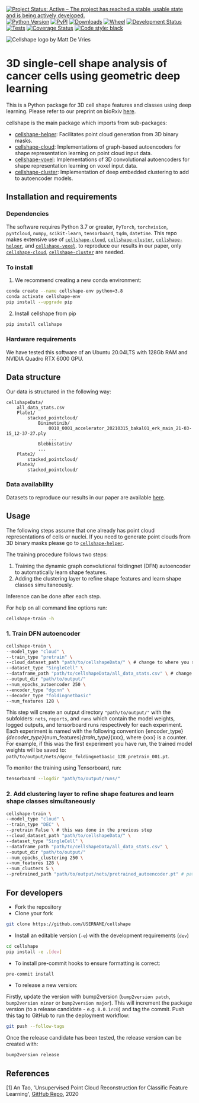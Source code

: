 [![Project Status: Active – The project has reached a stable, usable
state and is being actively
developed.](https://www.repostatus.org/badges/latest/active.svg)](https://www.repostatus.org/#active)
[![Python Version](https://img.shields.io/pypi/pyversions/cellshape.svg)](https://pypi.org/project/cellshape)
[![PyPI](https://img.shields.io/pypi/v/cellshape.svg)](https://pypi.org/project/cellshape)
[![Downloads](https://pepy.tech/badge/cellshape)](https://pepy.tech/project/cellshape)
[![Wheel](https://img.shields.io/pypi/wheel/cellshape.svg)](https://pypi.org/project/cellshape)
[![Development Status](https://img.shields.io/pypi/status/cellshape.svg)](https://github.com/Sentinal4D/cellshape)
[![Tests](https://img.shields.io/github/workflow/status/Sentinal4D/cellshape/tests)](
    https://github.com/Sentinal4D/cellshape/actions)
[![Coverage Status](https://coveralls.io/repos/github/Sentinal4D/cellshape/badge.svg?branch=master)](https://coveralls.io/github/Sentinal4D/cellshape?branch=master)
[![Code style: black](https://img.shields.io/badge/code%20style-black-000000.svg)](https://github.com/psf/black)

<img src="https://github.com/Sentinal4D/cellshape/blob/main/img/cellshape.png" 
     alt="Cellshape logo by Matt De Vries">

# 3D single-cell shape analysis of cancer cells using geometric deep learning


This is a Python package for 3D cell shape features and classes using deep learning. Please refer to our preprint on bioRxiv [here](https://www.biorxiv.org/content/10.1101/2022.06.17.496550v1).

cellshape is the main package which imports from sub-packages:
- [cellshape-helper](https://github.com/Sentinal4D/cellshape-helper): Facilitates point cloud generation from 3D binary masks.
- [cellshape-cloud](https://github.com/Sentinal4D/cellshape-cloud): Implementations of graph-based autoencoders for shape representation learning on point cloud input data.
- [cellshape-voxel](https://github.com/Sentinal4D/cellshape-voxel): Implementations of 3D convolutional autoencoders for shape representation learning on voxel input data.
- [cellshape-cluster](https://github.com/Sentinal4D/cellshape-cluster): Implementation of deep embedded clustering to add to autoencoder models.

## Installation and requirements
### Dependencies
The software requires Python 3.7 or greater, `PyTorch`, `torchvision`, `pyntcloud`, `numpy`, `scikit-learn`, `tensorboard`, `tqdm`, `datetime`. This repo makes extensive use of [`cellshape-cloud`](https://github.com/Sentinal4D/cellshape-cloud), [`cellshape-cluster`](https://github.com/Sentinal4D/cellshape-cluster), [`cellshape-helper`](https://github.com/Sentinal4D/cellshape-helper), and [`cellshape-voxel`](https://github.com/Sentinal4D/cellshape-voxel). to reproduce our results in our paper, only [`cellshape-cloud`](https://github.com/Sentinal4D/cellshape-cloud), [`cellshape-cluster`](https://github.com/Sentinal4D/cellshape-cluster) are needed.

### To install
1. We recommend creating a new conda environment:
```bash 
conda create --name cellshape-env python=3.8
conda activate cellshape-env
pip install --upgrade pip
```
2. Install cellshape from pip
```bash
pip install cellshape
```

### Hardware requirements
We have tested this software of an Ubuntu 20.04LTS with 128Gb RAM and NVIDIA Quadro RTX 6000 GPU.

## Data structure

Our data is structured in the following way:

```
cellshapeData/
    all_data_stats.csv
    Plate1/
        stacked_pointcloud/
            Binimetinib/
                0010_0001_accelerator_20210315_bakal01_erk_main_21-03-15_12-37-27.ply
                ...
            Blebbistatin/
            ...
    Plate2/
        stacked_pointcloud/
    Plate3/
        stacked_pointcloud/
```
### Data availability
Datasets to reproduce our results in our paper are available [here](https://sandbox.zenodo.org/record/1080300#.YsX7f3XMIaz).

## Usage
The following steps assume that one already has point cloud representations of cells or nuclei. If you need to generate point clouds from 3D binary masks please go to [`cellshape-helper`](https://github.com/Sentinal4D/cellshape-helper).

The training procedure follows two steps:
1. Training the dynamic graph convolutional foldingnet (DFN) autoencoder to automatically learn shape features.
2. Adding the clustering layer to refine shape features and learn shape classes simultaneously.

Inference can be done after each step. 

For help on all command line options run:
```bash
cellshape-train -h
```
### 1. Train DFN autoencoder
```bash
cellshape-train \
--model_type "cloud" \
--train_type "pretrain" \
--cloud_dataset_path "path/to/cellshapeData/" \ # change to where you saved data
--dataset_type "SingleCell" \
--dataframe_path "path/to/cellshapeData/all_data_stats.csv" \ # change to where you saved data
--output_dir "path/to/output/"
--num_epochs_autoencoder 250 \
--encoder_type "dgcnn" \
--decoder_type "foldingnetbasic"
--num_features 128 \
```

This step will create an output directory `"path/to/output/"` with the subfolders: `nets`, `reports`, and `runs` which contain the model weights, logged outputs, and tensorboard runs respectively for each experiment. Each experiment is named with the following convention {encoder_type}_{decoder_type}_{num_features}_{train_type}_{xxx}, where {xxx} is a counter. For example, if this was the first experiment you have run, the trained model weights will be saved to: `path/to/output/nets/dgcnn_foldingnetbasic_128_pretrain_001.pt`.

To monitor the training using Tensorboard, run:
```bash
tensorboard --logdir "path/to/output/runs/"
```

### 2. Add clustering layer to refine shape features and learn shape classes simultaneously
```bash
cellshape-train \
--model_type "cloud" \
--train_type "DEC" \
--pretrain False \ # this was done in the previous step
--cloud_dataset_path "path/to/cellshapeData/" \
--dataset_type "SingleCell" \
--dataframe_path "path/to/cellshapeData/all_data_stats.csv" \
--output_dir "path/to/output/"
--num_epochs_clustering 250 \
--num_features 128 \
--num_clusters 5 \
--pretrained_path "path/to/output/nets/pretrained_autoencoder.pt" # path/to/output/nets/dgcnn_foldingnetbasic_128_pretrain_001.pt in our example
```

## For developers
* Fork the repository
* Clone your fork
```bash
git clone https://github.com/USERNAME/cellshape
```
* Install an editable version (`-e`) with the development requirements (`dev`)
```bash
cd cellshape
pip install -e .[dev] 
```
* To install pre-commit hooks to ensure formatting is correct:
```bash
pre-commit install
```

* To release a new version:

Firstly, update the version with bump2version (`bump2version patch`, 
`bump2version minor` or `bump2version major`). This will increment the 
package version (to a release candidate - e.g. `0.0.1rc0`) and tag the 
commit. Push this tag to GitHub to run the deployment workflow:

```bash
git push --follow-tags
```

Once the release candidate has been tested, the release version can be created with:

```bash
bump2version release
```

## References
[1] An Tao, 'Unsupervised Point Cloud Reconstruction for Classific Feature Learning', [GitHub Repo](https://github.com/AnTao97/UnsupervisedPointCloudReconstruction), 2020
